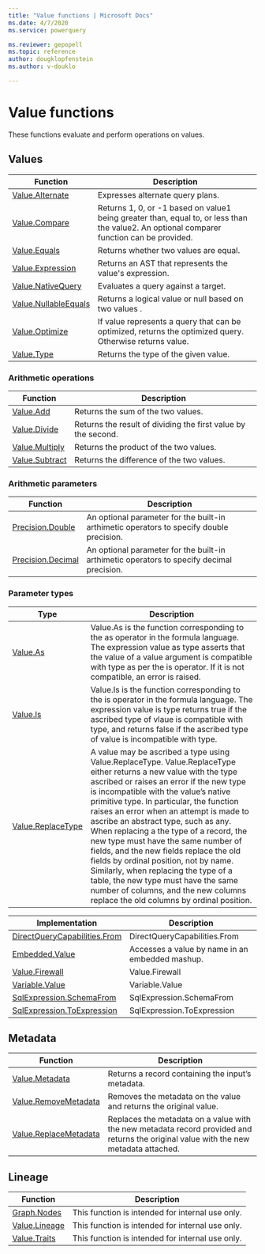 ```yaml
---
title: "Value functions | Microsoft Docs"
ms.date: 4/7/2020
ms.service: powerquery

ms.reviewer: gepopell
ms.topic: reference
author: dougklopfenstein
ms.author: v-douklo

---
```

# Value functions

These functions evaluate and perform operations on values.
  
## <a name="__toc360789732"></a>Values  
  
|Function|Description|  
|------------|---------------|
|[Value.Alternate](value-alternate.md)|Expresses alternate query plans.|
|[Value.Compare](value-compare.md)|Returns 1, 0, or -1 based on value1 being greater than, equal to, or less than the value2. An optional comparer function can be provided.|  
|[Value.Equals](value-equals.md)|Returns whether two values are equal.|  
|[Value.Expression](value-expression.md)|Returns an AST that represents the value's expression.|
|[Value.NativeQuery](value-nativequery.md) | Evaluates a query against a target.|
|[Value.NullableEquals](value-nullableequals.md)|Returns a logical value or null based on two values .| 
|[Value.Optimize](value-optimize.md)|If value represents a query that can be optimized, returns the optimized query. Otherwise returns value.
|[Value.Type](value-type.md) | Returns the type of the given value.| 
  
### <a name="__toc360789742"></a>Arithmetic operations  
  
|Function|Description|  
|------------|---------------|  
|[Value.Add](value-add.md)|Returns the sum of the two values.|  
|[Value.Divide](value-divide.md)|Returns the result of dividing the first value by the second.|
|[Value.Multiply](value-multiply.md)|Returns the product of the two values.|
|[Value.Subtract](value-subtract.md)|Returns the difference of the two values.|  

### Arithmetic parameters

|Function|Description|  
|------------|---------------|  
|[Precision.Double](precision-double.md)|An optional parameter for the built-in arthimetic operators to specify double precision.|  
|[Precision.Decimal](precision-decimal.md)|An optional parameter for the built-in arthimetic operators to specify decimal precision.|
   
  
### <a name="__toc360789751"></a>Parameter types  
  
|Type|Description|  
|--------|---------------|  
|[Value.As](value-as.md)|Value.As is the function corresponding to the as operator in the formula language. The expression value as type asserts that the value of a value argument is compatible with type as per the is operator. If it is not compatible, an error is raised.|  
|[Value.Is](value-is.md)|Value.Is is the function corresponding to the is operator in the formula language. The expression value is type returns true if the ascribed type of vlaue is compatible with type, and returns false if the ascribed type of value is incompatible with type.|  
|[Value.ReplaceType](value-replacetype.md)|A value may be ascribed a type using Value.ReplaceType. Value.ReplaceType either returns a new value with the type ascribed or raises an error if the new type is incompatible with the value’s native primitive type. In particular, the function raises an error when an attempt is made to ascribe an abstract type, such as any. When replacing a the type of a record, the new type must have the same number of fields, and the new fields replace the old fields by ordinal position, not by name. Similarly, when replacing the type of a table, the new type must have the same number of columns, and the new columns replace the old columns by ordinal position.|  

Implementation | Description
-------------- | -----------
[DirectQueryCapabilities.From](directquerycapabilities-from.md) | DirectQueryCapabilities.From
[Embedded.Value](embedded-value.md) | Accesses a value by name in an embedded mashup.
[Value.Firewall](value-firewall.md) | Value.Firewall
[Variable.Value](variable-value.md) | Variable.Value
[SqlExpression.SchemaFrom](sqlexpression-schemafrom.md) | SqlExpression.SchemaFrom
[SqlExpression.ToExpression](sqlexpression-toexpression.md) | SqlExpression.ToExpression  

  
## <a name="__toc360789761"></a>Metadata  
  
|Function|Description|  
|------------|---------------|  
|[Value.Metadata](value-metadata.md)|Returns a record containing the input’s metadata.|  
|[Value.RemoveMetadata](value-removemetadata.md)|Removes the metadata on the value and returns the original value.|  
|[Value.ReplaceMetadata](value-replacemetadata.md)|Replaces the metadata on a value with the new metadata record provided and returns the original value with the new metadata attached.|  

## Lineage

|Function|Description|
| ------ | --------- |
|[Graph.Nodes](graph-nodes.md)|This function is intended for internal use only.|
|[Value.Lineage](value-lineage.md)|This function is intended for internal use only.|
|[Value.Traits](value-traits.md)|This function is intended for internal use only.|
  
